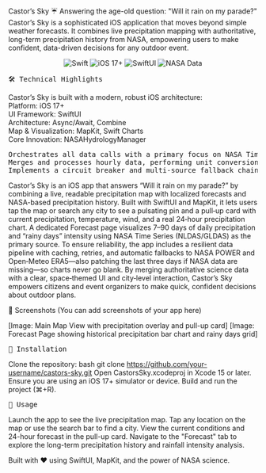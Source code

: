 Castor’s Sky ☔️
Answering the age-old question: "Will it rain on my parade?"
Castor’s Sky is a sophisticated iOS application that moves beyond simple weather forecasts. It combines live precipitation mapping with authoritative, long-term precipitation history from NASA, empowering users to make confident, data-driven decisions for any outdoor event.

<p align="center"> <img src="https://img.shields.io/badge/Swift-5.9-F05138.svg" alt="Swift"> <img src="https://img.shields.io/badge/iOS-17+-blue.svg" alt="iOS 17+"> <img src="https://img.shields.io/badge/UI-SwiftUI-orange.svg" alt="SwiftUI"> <img src="https://img.shields.io/badge/Data-NASA-informational.svg" alt="NASA Data"> </p>

<pre>
🛠️ Technical Highlights
</pre>
Castor’s Sky is built with a modern, robust iOS architecture:     
Platform: iOS 17+    
UI Framework: SwiftUI    
Architecture: Async/Await, Combine    
Map & Visualization: MapKit, Swift Charts     
Core Innovation: NASAHydrologyManager    

<pre>
Orchestrates all data calls with a primary focus on NASA Time Series Service (NLDAS/GLDAS).
Merges and processes hourly data, performing unit conversion (K→°C) and deriving metrics like relative humidity.
Implements a circuit breaker and multi-source fallback chain to guarantee data availability, seamlessly patching any gaps in the historical record.
</pre> 

Castor’s Sky is an iOS app that answers “Will it rain on my parade?” by combining a live, readable precipitation map with localized forecasts and NASA-based precipitation history. Built with SwiftUI and MapKit, it lets users tap the map or search any city to see a pulsating pin and a pull‑up card with current precipitation, temperature, wind, and a real 24‑hour precipitation chart. A dedicated Forecast page visualizes 7–90 days of daily precipitation and “rainy days” intensity using NASA Time Series (NLDAS/GLDAS) as the primary source. To ensure reliability, the app includes a resilient data pipeline with caching, retries, and automatic fallbacks to NASA POWER and Open‑Meteo ERA5—also patching the last three days if NASA data are missing—so charts never go blank. By merging authoritative science data with a clear, space‑themed UI and city‑level interaction, Castor’s Sky empowers citizens and event organizers to make quick, confident decisions about outdoor plans.


📸 Screenshots
(You can add screenshots of your app here)

[Image: Main Map View with precipitation overlay and pull-up card]
[Image: Forecast Page showing historical precipitation bar chart and rainy days grid]

<pre>
🔧 Installation
</pre>
Clone the repository:
bash
git clone https://github.com/your-username/castors-sky.git
Open CastorsSky.xcodeproj in Xcode 15 or later.
Ensure you are using an iOS 17+ simulator or device.
Build and run the project (⌘+R).

<pre>
🚀 Usage
</pre>
Launch the app to see the live precipitation map.
Tap any location on the map or use the search bar to find a city.
View the current conditions and 24-hour forecast in the pull-up card.
Navigate to the "Forecast" tab to explore the long-term precipitation history and rainfall intensity analysis.


Built with ❤️ using SwiftUI, MapKit, and the power of NASA science.
